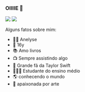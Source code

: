### OIIIIE 👋
![](https://media.tenor.com/05FqOZEjZk8AAAAC/taylor-swift-miss-americana.gif)
![](https://media.tenor.com/R0C_Sa2mtVsAAAAC/taylorswift-taylor.gif)

Alguns fatos sobre mim:

- 👩🏽 Anelyse  
- 🥳 16y 
- 📚 Amo livros
- 📺 Sempre assistindo algo
- 💬 Grande fã da Taylor Swift 
- 👩🏽‍🎓 Estudante do ensino médio 
- 🌎 conhecendo o mundo
- 🎨 apaixonada por arte


